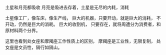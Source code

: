 土星和月亮都吸收
月亮是吸进去存着，土星是无尽的内耗，消耗

土星像工厂，像车床，像生产线，
巨大的机器，只要开动，就是巨大的消耗，
不开动，仍然是巨大的消耗。
巨大的收割机，
只要存在，就将周遭分为消费者，和原材料两个分界。

这里也看到处女座和摩羯座工作性质上的区别，
摩羯座是工业性，无限复制，
处女座是文员性，隔行如隔山。
